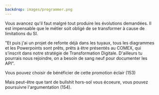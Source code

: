 ```yaml
---
backdrop: images/programmer.png
---
```


Vous avancez qu'il faut malgré tout produire les évolutions demandées. Il est impensable que le métier soit obligé de se transformer à cause de limitations du SI.

"Et puis j'ai un projet de refonte déjà dans les tuyaux, tous les diagrammes et les Powerpoints sont prêts, prêts à être présentés au COMEX, qui s'inscrit dans notre stratégie de Transformation Digitale. D'ailleurs tu pourrais nous rejoindre, on a besoin de sang neuf pour documenter les API".

Vous pouvez choisir de bénéficier de cette promotion éclair (153)

Mais peut-être que tant de bullshit hors-sol vous écoeure, vous pouvez poursuivre l'argumentation (154).

<Page url="/assaut-tour-ivoir/153" instructions="" action="Bénéficier de la promotion" condition="none" />
<Page url="/assaut-tour-ivoir/154" instructions="" action="Retour cas départ !" condition="none" />
